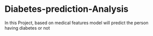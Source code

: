 # Diabetes-prediction-Analysis
In this Project, based on medical features model will predict the person having diabetes or not
